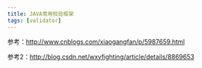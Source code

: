 ```yaml
---
title: JAVA常用校验框架
tags: [validator]
---
```


参考：http://www.cnblogs.com/xiaogangfan/p/5987659.html

参考2：http://blog.csdn.net/wxyfighting/article/details/8869653